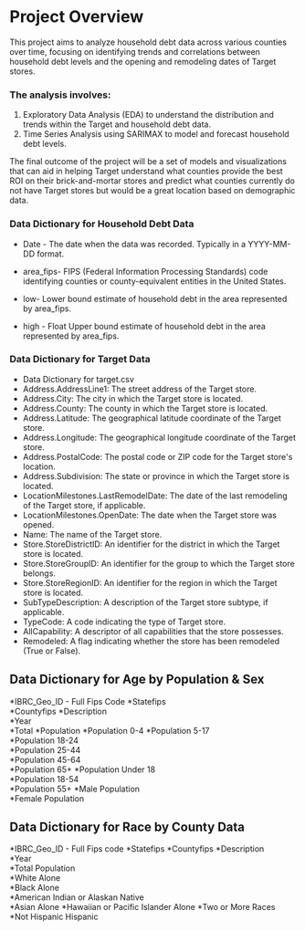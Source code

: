 # Project Overview
This project aims to analyze household debt data across various counties over time, focusing on identifying trends and correlations between household debt levels and the opening and remodeling dates of Target stores.

### The analysis involves:

1. Exploratory Data Analysis (EDA) to understand the distribution and trends within the Target and household debt data.
2. Time Series Analysis using SARIMAX to model and forecast household debt levels.

The final outcome of the project will be a set of models and visualizations that can aid in helping Target understand what counties provide the best ROI on their brick-and-mortar stores and predict what counties currently do not have Target stores but would be a great location based on demographic data.


### Data Dictionary for Household Debt Data

* Date -	The date when the data was recorded. Typically in a YYYY-MM-DD format.

* area_fips-	FIPS (Federal Information Processing Standards) code identifying counties or county-equivalent entities in the United States.
* low- Lower bound estimate of household debt in the area represented by area_fips.
* high - 	Float	Upper bound estimate of household debt in the area represented by area_fips.

### Data Dictionary for Target Data 

* Data Dictionary for target.csv
* Address.AddressLine1: The street address of the Target store.
* Address.City: The city in which the Target store is located.
* Address.County: The county in which the Target store is located.
* Address.Latitude: The geographical latitude coordinate of the Target store.
* Address.Longitude: The geographical longitude coordinate of the Target store.
* Address.PostalCode: The postal code or ZIP code for the Target store's location.
* Address.Subdivision: The state or province in which the Target store is located.
* LocationMilestones.LastRemodelDate: The date of the last remodeling of the Target store, if applicable.
* LocationMilestones.OpenDate: The date when the Target store was opened.
* Name: The name of the Target store.
* Store.StoreDistrictID: An identifier for the district in which the Target store is located.
* Store.StoreGroupID: An identifier for the group to which the Target store belongs.
* Store.StoreRegionID: An identifier for the region in which the Target store is located.
* SubTypeDescription: A description of the Target store subtype, if applicable.
* TypeCode: A code indicating the type of Target store.
* AllCapability: A descriptor of all capabilities that the store possesses.
* Remodeled: A flag indicating whether the store has been remodeled (True or False).


## Data Dictionary for Age by Population & Sex
*IBRC_Geo_ID	- Full Fips Code 
*Statefips	
*Countyfips	
*Description	
*Year	
*Total 
*Population	
*Population 0-4	
*Population 5-17	
*Population 18-24	
*Population 25-44	
*Population 45-64	
*Population 65+	
*Population Under 18	
*Population 18-54	
*Population 55+	
*Male Population	
*Female Population

## Data Dictionary for Race by County Data 
*IBRC_Geo_ID - Full Fips code
*Statefips
*Countyfips
*Description	
*Year	
*Total Population	
*White Alone	
*Black Alone	
*American Indian or Alaskan Native	
*Asian Alone	*Hawaiian or Pacific Islander Alone	
*Two or More Races	
*Not Hispanic	Hispanic

